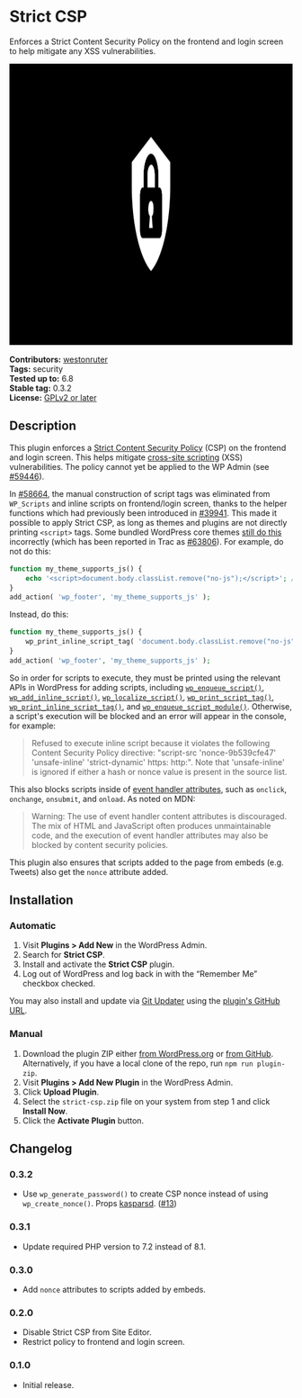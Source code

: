 # Strict CSP

Enforces a Strict Content Security Policy on the frontend and login screen to help mitigate any XSS vulnerabilities.

<!-- markdownlint-disable-next-line no-inline-html -->
<img src=".wordpress-org/banner.svg" alt="Banner for the Strict CSP plugin" width="1544" height="500">

**Contributors:** [westonruter](https://profile.wordpress.org/westonruter)  
**Tags:**         security  
**Tested up to:** 6.8  
**Stable tag:**   0.3.2  
**License:**      [GPLv2 or later](https://www.gnu.org/licenses/old-licenses/gpl-2.0.html)

## Description

This plugin enforces a [Strict Content Security Policy](https://web.dev/articles/strict-csp) (CSP) on the frontend and login screen. This helps mitigate [cross-site scripting](https://developer.mozilla.org/en-US/docs/Web/Security/Attacks/XSS) (XSS) vulnerabilities. The policy cannot yet be applied to the WP Admin (see [#59446](https://core.trac.wordpress.org/ticket/59446)).

In [#58664](https://core.trac.wordpress.org/ticket/58664), the manual construction of script tags was eliminated from `WP_Scripts` and inline scripts on frontend/login screen, thanks to the helper functions which had previously been introduced in [#39941](https://core.trac.wordpress.org/ticket/39941).  This made it possible to apply Strict CSP, as long as themes and plugins are not directly printing `<script>` tags. Some bundled WordPress core themes [still do this](https://github.com/search?q=repo%3AWordPress%2Fwordpress-develop+path%3A%2F%5Esrc%5C%2Fwp-content%5C%2Fthemes%5C%2F%2F+%2F%3Cscript%5B%5E%3E%5D*%3E%2F&type=code) incorrectly (which has been reported in Trac as [#63806](https://core.trac.wordpress.org/ticket/63806)). For example, do not do this:

```php
function my_theme_supports_js() {
	echo '<script>document.body.classList.remove("no-js");</script>'; // ❌
}
add_action( 'wp_footer', 'my_theme_supports_js' );
```

Instead, do this:

```php
function my_theme_supports_js() {
	wp_print_inline_script_tag( 'document.body.classList.remove("no-js");' ); // ✅
}
add_action( 'wp_footer', 'my_theme_supports_js' );
```

So in order for scripts to execute, they must be printed using the relevant APIs in WordPress for adding scripts, including [`wp_enqueue_script()`](https://developer.wordpress.org/reference/functions/wp_enqueue_script/), [`wp_add_inline_script()`](https://developer.wordpress.org/reference/functions/wp_add_inline_script/), [`wp_localize_script()`](https://developer.wordpress.org/reference/functions/wp_localize_script/), [`wp_print_script_tag()`](https://developer.wordpress.org/reference/functions/wp_print_script_tag/), [`wp_print_inline_script_tag()`](https://developer.wordpress.org/reference/functions/wp_print_inline_script_tag/), and [`wp_enqueue_script_module()`](https://developer.wordpress.org/reference/functions/wp_enqueue_script_module/). Otherwise, a script's execution will be blocked and an error will appear in the console, for example:

> Refused to execute inline script because it violates the following Content Security Policy directive: "script-src 'nonce-9b539cfe47' 'unsafe-inline' 'strict-dynamic' https: http:". Note that 'unsafe-inline' is ignored if either a hash or nonce value is present in the source list.

This also blocks scripts inside of [event handler attributes](https://developer.mozilla.org/en-US/docs/Web/HTML/Reference/Attributes#event_handler_attributes), such as `onclick`, `onchange`, `onsubmit`, and `onload`. As noted on MDN:

> Warning: The use of event handler content attributes is discouraged. The mix of HTML and JavaScript often produces unmaintainable code, and the execution of event handler attributes may also be blocked by content security policies.

This plugin also ensures that scripts added to the page from embeds (e.g. Tweets) also get the `nonce` attribute added.

## Installation

### Automatic

1. Visit **Plugins > Add New** in the WordPress Admin.
2. Search for **Strict CSP**.
3. Install and activate the **Strict CSP** plugin.
4. Log out of WordPress and log back in with the “Remember Me” checkbox checked.

You may also install and update via [Git Updater](https://git-updater.com/) using the [plugin's GitHub URL](https://github.com/westonruter/strict-csp).

### Manual

1. Download the plugin ZIP either [from WordPress.org](https://downloads.wordpress.org/plugin/strict-csp.zip) or [from GitHub](https://github.com/westonruter/strict-csp/archive/refs/heads/main.zip). Alternatively, if you have a local clone of the repo, run `npm run plugin-zip`.
2. Visit **Plugins > Add New Plugin** in the WordPress Admin.
3. Click **Upload Plugin**.
4. Select the `strict-csp.zip` file on your system from step 1 and click **Install Now**.
5. Click the **Activate Plugin** button.

## Changelog

### 0.3.2

* Use `wp_generate_password()` to create CSP nonce instead of using `wp_create_nonce()`. Props [kasparsd](https://profiles.wordpress.org/kasparsd/). ([#13](https://github.com/westonruter/strict-csp/pull/13))

### 0.3.1

* Update required PHP version to 7.2 instead of 8.1.

### 0.3.0

* Add `nonce` attributes to scripts added by embeds.

### 0.2.0

* Disable Strict CSP from Site Editor.
* Restrict policy to frontend and login screen.

### 0.1.0

* Initial release.
